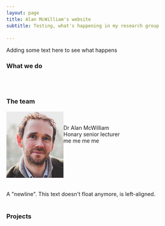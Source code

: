 ```yaml
---
layout: page
title: Alan McWilliam's website
subtitle: Testing, what's happening in my research group

---
```



Adding some text here to see what happens

### What we do
<br /><br />

### The team
<img src="/assets/img/bioPic.jpg" align="left" width="150px" margin="75px"/>
<br /><br />Dr Alan McWilliam <br />Honary senior lecturer <br /> me me me me

<br clear="left"/>
<br /><br />
A "newline". This text doesn't float anymore, is left-aligned.
<br /><br />




### Projects
<br /><br />


